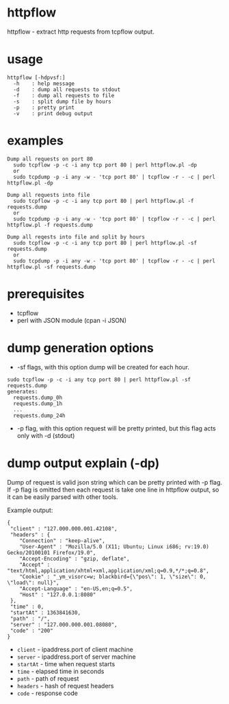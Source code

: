 httpflow
========

httpflow - extract http requests from tcpflow output.

usage
========
```
httpflow [-hdpvsf:]
  -h    : help message
  -d    : dump all requests to stdout
  -f    : dump all requests to file
  -s    : split dump file by hours
  -p    : pretty print
  -v    : print debug output
```

examples
========
```
Dump all requests on port 80
  sudo tcpflow -p -c -i any tcp port 80 | perl httpflow.pl -dp
  or
  sudo tcpdump -p -i any -w - 'tcp port 80' | tcpflow -r - -c | perl httpflow.pl -dp

Dump all requests into file
  sudo tcpflow -p -c -i any tcp port 80 | perl httpflow.pl -f requests.dump
  or
  sudo tcpdump -p -i any -w - 'tcp port 80' | tcpflow -r - -c | perl httpflow.pl -f requests.dump

Dump all reqests into file and split by hours
  sudo tcpflow -p -c -i any tcp port 80 | perl httpflow.pl -sf requests.dump
  or
  sudo tcpdump -p -i any -w - 'tcp port 80' | tcpflow -r - -c | perl httpflow.pl -sf requests.dump
```

prerequisites
========
* tcpflow
* perl with JSON module (cpan -i JSON)

dump generation options
========
* -sf flags, with this option dump will be created for each hour. 

```
sudo tcpflow -p -c -i any tcp port 80 | perl httpflow.pl -sf requests.dump
generates:
  requests.dump_0h
  requests.dump_1h
  ...
  requests.dump_24h
```

* -p flag, with this option request will be pretty printed, but this flag acts only with -d (stdout)

dump output explain (-dp)
========
Dump of request is valid json string which can be pretty printed with -p flag. 
If -p flag is omitted then each request is take one line in httpflow output, so
it can be easily parsed with other tools.

Example output:
```
{
 "client" : "127.000.000.001.42108",
 "headers" : {
    "Connection" : "keep-alive",
    "User-Agent" : "Mozilla/5.0 (X11; Ubuntu; Linux i686; rv:19.0) Gecko/20100101 Firefox/19.0",
    "Accept-Encoding" : "gzip, deflate",
    "Accept" : "text/html,application/xhtml+xml,application/xml;q=0.9,*/*;q=0.8",
    "Cookie" : "_ym_visorc=w; blackbird={\"pos\": 1, \"size\": 0, \"load\": null}",
    "Accept-Language" : "en-US,en;q=0.5",
    "Host" : "127.0.0.1:8080"
 },
 "time" : 0,
 "startAt" : 1363841630,
 "path" : "/",
 "server" : "127.000.000.001.08080",
 "code" : "200"
}
```    

* ```client```  - ipaddress.port of client machine
* ```server```  - ipaddress.port of server machine
* ```startAt``` - time when request starts
* ```time```    - elapsed time in seconds
* ```path```    - path of request
* ```headers``` - hash of request headers
* ```code```    - response code
